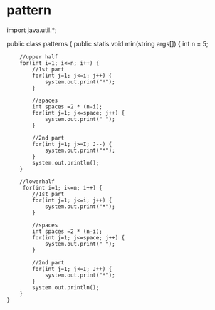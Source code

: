 # pattern
import java.util.*;

public class patterns {
	public statis void min(string args[]) {
        int n = 5;
        
        //upper half
        for(int i=1; i<=n; i++) {
            //1st part
            for(int j=1; j<=i; j++) {
                system.out.print("*");
            }
        
            //spaces
            int spaces =2 * (n-i);
            for(int j=1; j<=space; j++) {
                system.out.print(" ");
            } 

            //2nd part
            for(int j=1; j>=I; J--) {
                system.out.print("*");
            }
            system.out.println();
        }

        //lowerhalf
         for(int i=1; i<=n; i++) {
            //1st part
            for(int j=1; j<=i; j++) {
                system.out.print("*");
            }
        
            //spaces
            int spaces =2 * (n-i);
            for(int j=1; j<=space; j++) {
                system.out.print(" ");
            } 

            //2nd part
            for(int j=1; j<=I; J++) {
                system.out.print("*");
            }
            system.out.println();
        }
    }
